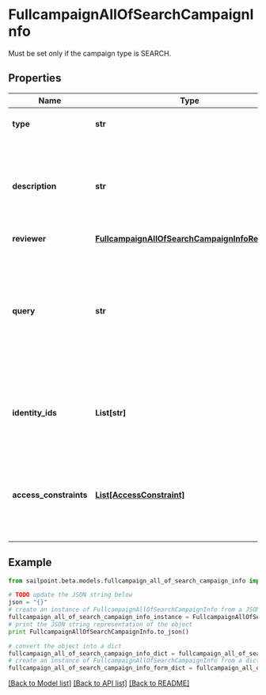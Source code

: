 # FullcampaignAllOfSearchCampaignInfo

Must be set only if the campaign type is SEARCH.

## Properties
Name | Type | Description | Notes
------------ | ------------- | ------------- | -------------
**type** | **str** | The type of search campaign represented. | 
**description** | **str** | Describes this search campaign. Intended for storing the query used, and possibly the number of identities selected/available. | [optional] 
**reviewer** | [**FullcampaignAllOfSearchCampaignInfoReviewer**](FullcampaignAllOfSearchCampaignInfoReviewer.md) |  | [optional] 
**query** | **str** | The scope for the campaign. The campaign will cover identities returned by the query and identities that have access items returned by the query. One of &#x60;query&#x60; or &#x60;identityIds&#x60; must be set. | [optional] 
**identity_ids** | **List[str]** | A direct list of identities to include in this campaign. One of &#x60;identityIds&#x60; or &#x60;query&#x60; must be set. | [optional] 
**access_constraints** | [**List[AccessConstraint]**](AccessConstraint.md) | Further reduces the scope of the campaign by excluding identities (from &#x60;query&#x60; or &#x60;identityIds&#x60;) that do not have this access. | [optional] 

## Example

```python
from sailpoint.beta.models.fullcampaign_all_of_search_campaign_info import FullcampaignAllOfSearchCampaignInfo

# TODO update the JSON string below
json = "{}"
# create an instance of FullcampaignAllOfSearchCampaignInfo from a JSON string
fullcampaign_all_of_search_campaign_info_instance = FullcampaignAllOfSearchCampaignInfo.from_json(json)
# print the JSON string representation of the object
print FullcampaignAllOfSearchCampaignInfo.to_json()

# convert the object into a dict
fullcampaign_all_of_search_campaign_info_dict = fullcampaign_all_of_search_campaign_info_instance.to_dict()
# create an instance of FullcampaignAllOfSearchCampaignInfo from a dict
fullcampaign_all_of_search_campaign_info_form_dict = fullcampaign_all_of_search_campaign_info.from_dict(fullcampaign_all_of_search_campaign_info_dict)
```
[[Back to Model list]](../README.md#documentation-for-models) [[Back to API list]](../README.md#documentation-for-api-endpoints) [[Back to README]](../README.md)


